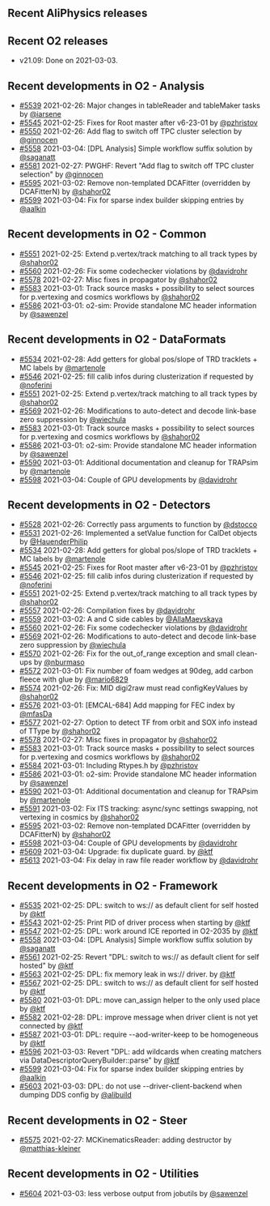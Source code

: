 ## Recent AliPhysics releases
## Recent O2 releases
- v21.09: Done on 2021-03-03.
## Recent developments in O2 - Analysis
- [#5539](https://github.com/AliceO2Group/AliceO2/pull/5539) 2021-02-26: Major changes in tableReader and tableMaker tasks by [@iarsene](https://github.com/iarsene)
- [#5545](https://github.com/AliceO2Group/AliceO2/pull/5545) 2021-02-25: Fixes for Root master after v6-23-01 by [@pzhristov](https://github.com/pzhristov)
- [#5550](https://github.com/AliceO2Group/AliceO2/pull/5550) 2021-02-26: Add flag to switch off TPC cluster selection by [@ginnocen](https://github.com/ginnocen)
- [#5558](https://github.com/AliceO2Group/AliceO2/pull/5558) 2021-03-04: [DPL Analysis] Simple workflow suffix solution by [@saganatt](https://github.com/saganatt)
- [#5581](https://github.com/AliceO2Group/AliceO2/pull/5581) 2021-02-27: PWGHF: Revert "Add flag to switch off TPC cluster selection" by [@ginnocen](https://github.com/ginnocen)
- [#5595](https://github.com/AliceO2Group/AliceO2/pull/5595) 2021-03-02: Remove non-templated DCAFitter (overridden by DCAFitterN) by [@shahor02](https://github.com/shahor02)
- [#5599](https://github.com/AliceO2Group/AliceO2/pull/5599) 2021-03-04: Fix for sparse index builder skipping entries by [@aalkin](https://github.com/aalkin)
## Recent developments in O2 - Common
- [#5551](https://github.com/AliceO2Group/AliceO2/pull/5551) 2021-02-25: Extend p.vertex/track matching to all track types by [@shahor02](https://github.com/shahor02)
- [#5560](https://github.com/AliceO2Group/AliceO2/pull/5560) 2021-02-26: Fix some codechecker violations by [@davidrohr](https://github.com/davidrohr)
- [#5578](https://github.com/AliceO2Group/AliceO2/pull/5578) 2021-02-27: Misc fixes in propagator  by [@shahor02](https://github.com/shahor02)
- [#5583](https://github.com/AliceO2Group/AliceO2/pull/5583) 2021-03-01: Track source masks + possibility to select sources for p.vertexing and cosmics workflows by [@shahor02](https://github.com/shahor02)
- [#5586](https://github.com/AliceO2Group/AliceO2/pull/5586) 2021-03-01: o2-sim: Provide standalone MC header information by [@sawenzel](https://github.com/sawenzel)
## Recent developments in O2 - DataFormats
- [#5534](https://github.com/AliceO2Group/AliceO2/pull/5534) 2021-02-28: Add getters for global pos/slope of TRD tracklets + MC labels by [@martenole](https://github.com/martenole)
- [#5546](https://github.com/AliceO2Group/AliceO2/pull/5546) 2021-02-25: fill calib infos during clusterization if requested by [@noferini](https://github.com/noferini)
- [#5551](https://github.com/AliceO2Group/AliceO2/pull/5551) 2021-02-25: Extend p.vertex/track matching to all track types by [@shahor02](https://github.com/shahor02)
- [#5569](https://github.com/AliceO2Group/AliceO2/pull/5569) 2021-02-26: Modifications to auto-detect and decode link-base zero suppression by [@wiechula](https://github.com/wiechula)
- [#5583](https://github.com/AliceO2Group/AliceO2/pull/5583) 2021-03-01: Track source masks + possibility to select sources for p.vertexing and cosmics workflows by [@shahor02](https://github.com/shahor02)
- [#5586](https://github.com/AliceO2Group/AliceO2/pull/5586) 2021-03-01: o2-sim: Provide standalone MC header information by [@sawenzel](https://github.com/sawenzel)
- [#5590](https://github.com/AliceO2Group/AliceO2/pull/5590) 2021-03-01: Additional documentation and cleanup for TRAPsim by [@martenole](https://github.com/martenole)
- [#5598](https://github.com/AliceO2Group/AliceO2/pull/5598) 2021-03-04: Couple of GPU developments by [@davidrohr](https://github.com/davidrohr)
## Recent developments in O2 - Detectors
- [#5528](https://github.com/AliceO2Group/AliceO2/pull/5528) 2021-02-26: Correctly pass arguments to function by [@dstocco](https://github.com/dstocco)
- [#5531](https://github.com/AliceO2Group/AliceO2/pull/5531) 2021-02-26: Implemented a setValue function for CalDet objects by [@HauenderPhilip](https://github.com/HauenderPhilip)
- [#5534](https://github.com/AliceO2Group/AliceO2/pull/5534) 2021-02-28: Add getters for global pos/slope of TRD tracklets + MC labels by [@martenole](https://github.com/martenole)
- [#5545](https://github.com/AliceO2Group/AliceO2/pull/5545) 2021-02-25: Fixes for Root master after v6-23-01 by [@pzhristov](https://github.com/pzhristov)
- [#5546](https://github.com/AliceO2Group/AliceO2/pull/5546) 2021-02-25: fill calib infos during clusterization if requested by [@noferini](https://github.com/noferini)
- [#5551](https://github.com/AliceO2Group/AliceO2/pull/5551) 2021-02-25: Extend p.vertex/track matching to all track types by [@shahor02](https://github.com/shahor02)
- [#5557](https://github.com/AliceO2Group/AliceO2/pull/5557) 2021-02-26: Compilation fixes by [@davidrohr](https://github.com/davidrohr)
- [#5559](https://github.com/AliceO2Group/AliceO2/pull/5559) 2021-03-02: A and C side cables  by [@AllaMaevskaya](https://github.com/AllaMaevskaya)
- [#5560](https://github.com/AliceO2Group/AliceO2/pull/5560) 2021-02-26: Fix some codechecker violations by [@davidrohr](https://github.com/davidrohr)
- [#5569](https://github.com/AliceO2Group/AliceO2/pull/5569) 2021-02-26: Modifications to auto-detect and decode link-base zero suppression by [@wiechula](https://github.com/wiechula)
- [#5570](https://github.com/AliceO2Group/AliceO2/pull/5570) 2021-02-26: Fix for the out_of_range exception and small clean-ups by [@nburmaso](https://github.com/nburmaso)
- [#5572](https://github.com/AliceO2Group/AliceO2/pull/5572) 2021-03-01: Fix number of foam wedges at 90deg, add carbon fleece with glue by [@mario6829](https://github.com/mario6829)
- [#5574](https://github.com/AliceO2Group/AliceO2/pull/5574) 2021-02-26: Fix: MID digi2raw must read configKeyValues by [@shahor02](https://github.com/shahor02)
- [#5576](https://github.com/AliceO2Group/AliceO2/pull/5576) 2021-03-01: [EMCAL-684] Add mapping for FEC index by [@mfasDa](https://github.com/mfasDa)
- [#5577](https://github.com/AliceO2Group/AliceO2/pull/5577) 2021-02-27: Option to detect TF from orbit and SOX info instead of TType by [@shahor02](https://github.com/shahor02)
- [#5578](https://github.com/AliceO2Group/AliceO2/pull/5578) 2021-02-27: Misc fixes in propagator  by [@shahor02](https://github.com/shahor02)
- [#5583](https://github.com/AliceO2Group/AliceO2/pull/5583) 2021-03-01: Track source masks + possibility to select sources for p.vertexing and cosmics workflows by [@shahor02](https://github.com/shahor02)
- [#5584](https://github.com/AliceO2Group/AliceO2/pull/5584) 2021-03-01: Including Rtypes.h by [@pzhristov](https://github.com/pzhristov)
- [#5586](https://github.com/AliceO2Group/AliceO2/pull/5586) 2021-03-01: o2-sim: Provide standalone MC header information by [@sawenzel](https://github.com/sawenzel)
- [#5590](https://github.com/AliceO2Group/AliceO2/pull/5590) 2021-03-01: Additional documentation and cleanup for TRAPsim by [@martenole](https://github.com/martenole)
- [#5591](https://github.com/AliceO2Group/AliceO2/pull/5591) 2021-03-02: Fix ITS tracking: async/sync settings swapping, not vertexing in cosmics by [@shahor02](https://github.com/shahor02)
- [#5595](https://github.com/AliceO2Group/AliceO2/pull/5595) 2021-03-02: Remove non-templated DCAFitter (overridden by DCAFitterN) by [@shahor02](https://github.com/shahor02)
- [#5598](https://github.com/AliceO2Group/AliceO2/pull/5598) 2021-03-04: Couple of GPU developments by [@davidrohr](https://github.com/davidrohr)
- [#5609](https://github.com/AliceO2Group/AliceO2/pull/5609) 2021-03-04: Upgrade: fix duplicate guard. by [@ktf](https://github.com/ktf)
- [#5613](https://github.com/AliceO2Group/AliceO2/pull/5613) 2021-03-04: Fix delay in raw file reader workflow by [@davidrohr](https://github.com/davidrohr)
## Recent developments in O2 - Framework
- [#5535](https://github.com/AliceO2Group/AliceO2/pull/5535) 2021-02-25: DPL: switch to ws:// as default client for self hosted by [@ktf](https://github.com/ktf)
- [#5543](https://github.com/AliceO2Group/AliceO2/pull/5543) 2021-02-25: Print PID of driver process when starting by [@ktf](https://github.com/ktf)
- [#5547](https://github.com/AliceO2Group/AliceO2/pull/5547) 2021-02-25: DPL: work around ICE reported in O2-2035 by [@ktf](https://github.com/ktf)
- [#5558](https://github.com/AliceO2Group/AliceO2/pull/5558) 2021-03-04: [DPL Analysis] Simple workflow suffix solution by [@saganatt](https://github.com/saganatt)
- [#5561](https://github.com/AliceO2Group/AliceO2/pull/5561) 2021-02-25: Revert "DPL: switch to ws:// as default client for self hosted" by [@ktf](https://github.com/ktf)
- [#5563](https://github.com/AliceO2Group/AliceO2/pull/5563) 2021-02-25: DPL: fix memory leak in ws:// driver. by [@ktf](https://github.com/ktf)
- [#5567](https://github.com/AliceO2Group/AliceO2/pull/5567) 2021-02-25: DPL: switch to ws:// as default client for self hosted by [@ktf](https://github.com/ktf)
- [#5580](https://github.com/AliceO2Group/AliceO2/pull/5580) 2021-03-01: DPL: move can_assign helper to the only used place by [@ktf](https://github.com/ktf)
- [#5582](https://github.com/AliceO2Group/AliceO2/pull/5582) 2021-02-28: DPL: improve message when driver client is not yet connected by [@ktf](https://github.com/ktf)
- [#5587](https://github.com/AliceO2Group/AliceO2/pull/5587) 2021-03-01: DPL: require --aod-writer-keep to be homogeneous by [@ktf](https://github.com/ktf)
- [#5596](https://github.com/AliceO2Group/AliceO2/pull/5596) 2021-03-03: Revert "DPL: add wildcards when creating matchers via DataDescriptorQueryBuilder::parse" by [@ktf](https://github.com/ktf)
- [#5599](https://github.com/AliceO2Group/AliceO2/pull/5599) 2021-03-04: Fix for sparse index builder skipping entries by [@aalkin](https://github.com/aalkin)
- [#5603](https://github.com/AliceO2Group/AliceO2/pull/5603) 2021-03-03: DPL: do not use --driver-client-backend  when dumping DDS config by [@alibuild](https://github.com/alibuild)
## Recent developments in O2 - Steer
- [#5575](https://github.com/AliceO2Group/AliceO2/pull/5575) 2021-02-27: MCKinematicsReader: adding destructor by [@matthias-kleiner](https://github.com/matthias-kleiner)
## Recent developments in O2 - Utilities
- [#5604](https://github.com/AliceO2Group/AliceO2/pull/5604) 2021-03-03: less verbose output from jobutils by [@sawenzel](https://github.com/sawenzel)
